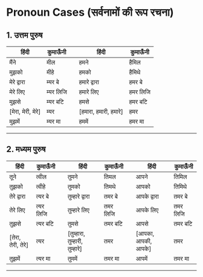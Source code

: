 # Pronoun Cases (सर्वनामों की रूप रचना)

## 1. उत्तम पुरुष
हिंदी | कुमाऊँनी | | हिंदी | कुमाऊँनी
--- | --- | --- | --- | ---
मैंने | मील | | हमने | हैमिल
मुझको | मीहे | | हमको | हैमिथे
मेरे द्वारा | म्यर बे | | हमारे द्वारा | हमर बे
मेरे लिए | म्यर लिजि | | हमारे लिए | हमर लिजि
मुझसे | म्यर बटि | | हमसे | हमर बटि
[मेरा, मेरी, मेरे] | म्यर | | [हमारा, हमारी, हमारे] | हमर
मुझमें | म्यर मा | | हममें | हमर मा

---

## 2. मध्यम पुरुष
हिंदी | कुमाऊँनी | | हिंदी | कुमाऊँनी | | हिंदी | कुमाऊँनी
--- | --- | --- | --- | --- | --- | --- | ---
तूने | त्वील | | तुमने | तिमल | | आपने | तिमिल
तुझको | त्वीहे | | तुमको | तिमथे | | आपको | तिमिथे
तेरे द्वारा | त्यर बे | | तुम्हारे द्वारा | तमर बे | | आपके द्वारा | तमर बे
तेरे लिए | त्यर लिजि | | तुम्हारे लिए | तमर लिजि | | आपके लिए | तमर लिजि
तुझसे | त्यर बटि | | तुमसे | तमर बटि | | आपसे | तमर बटि
[तेरा, तेरी, तेरे] | त्यर | | [तुम्हारा, तुम्हारी, तुम्हारे] | तमर | | [आपका, आपकी, आपके] | तमर
तुझमें | त्यर मा | | तुममें | तमर मा | | आपमें | तमर मा

---